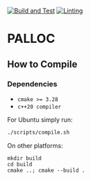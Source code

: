 [![Build and Test](https://github.com/P6-CMMR/palloc/actions/workflows/build_and_test.yaml/badge.svg?branch=main)](https://github.com/P6-CMMR/palloc/actions/workflows/build_and_test.yaml)
[![Linting](https://github.com/P6-CMMR/palloc/actions/workflows/linting.yaml/badge.svg?branch=main)](https://github.com/P6-CMMR/palloc/actions/workflows/linting.yaml)

# PALLOC
## How to Compile
### Dependencies
- `cmake >= 3.28`
- `c++20 compiler`

For Ubuntu simply run:
```bash
./scripts/compile.sh
```

On other platforms:
```
mkdir build
cd build
cmake ..; cmake --build .
```
